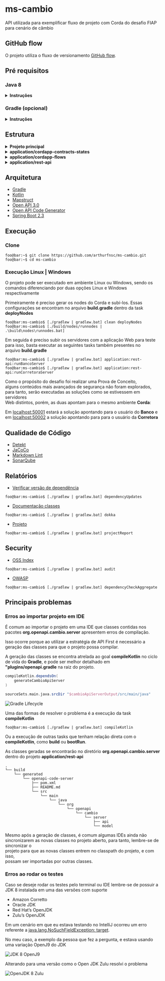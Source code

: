 # ms-cambio

API utilizada para exemplificar fluxo de projeto com Corda do desafio FIAP  
para cenário de câmbio

## GitHub flow

O projeto utiliza o fluxo de versionamento [GitHub flow](https://guides.github.com/introduction/flow/).

## Pré requisitos

### Java 8

<details><summary><b>Instruções</b></summary>

Apesar de o Java já estar em uma versão a frente, o Corda possui uma
limitação sendo necessário utilizar a versão 8 para a execução do [CorDapp](https://docs.corda.net/docs/corda-os/4.5/getting-set-up.html)

> Corda requires at least version 8u171, but do not currently support Java 9  
>or higher for this version of Corda.  
>
>Corda has been tested against the following Java builds:

- Amazon Corretto
- Oracle JDK
- Red Hat’s OpenJDK
- Zulu’s OpenJDK

> OpenJDK builds often exclude JavaFX, which is required by the Corda GUI  
>tools. Corda supports only Java 8.

O Java 8 pode tanto ser instalado através da JDK contida no site
da [Oracle](https://www.oracle.com/java/technologies/javase/javase-jdk8-downloads.html)
ou no site do [OpenJDK](https://openjdk.java.net/install/)

Como alternativa é possível utilizar o [SDKMan](https://sdkman.io/)
e instalar o Java através do comando:

```console
foo@bar:~$ sdk install java <version>
```

Para listagem de todas as versões do Java disponíveis, execute o comando:

```console
foo@bar:~$ sdk list java
```

</details>

### Gradle (opcional)

<details><summary><b>Instruções</b></summary>

O projeto foi concebido para que a instalação do Gradle fosse opcional,
para tanto, é possível rodar as configurações do projeto após instalação
do Java pelos arquivos **gradle.bat** em sistemas Windows e **gradlew**
 em sistemas Unix, que interagem com o arquivo **gradle-wrapper.jar**
 contido na pasta **gradle/wrapper** na raiz do projeto.

Caso mesmo assim se deseje rodar o projeto pelo Gradle na máquina,
o mesmo pode ser instalado através do [site](https://gradle.org/install/).

Como alternativa é possível utilizar o [SDKMan](https://sdkman.io/)
e instalar o Maven através do comando:

```console
foo@bar:~$ sdk install gradle
```

Para listagem de todas as versões do Gradle disponíveis, execute o comando:

```console
foo@bar:~$ sdk list gradle
```

</details>

## Estrutura

<details><summary><b>Projeto principal</b></summary>

```console
.
├── application
│   ├── cordapp-contracts-states
│   ├── cordapp-flows
│   └── rest-api
├── build
│   ├── dokka
│   ├── nodes
│   │   ├── Banco
│   │   ├── Banco_node.conf
│   │   ├── Corretora
│   │   ├── Corretora_node.conf
│   │   ├── Notary
│   │   ├── Notary_node.conf
│   │   ├── runnodes
│   │   ├── runnodes.bat
│   │   └── runnodes.jar
│   └── reports
│       ├── dependencyCheck
│       ├── docs
│       │   └── dependencyUpdates
│       ├── markdownlint
│       ├── ossindex
│       └── project
│           └── dependencies
├── build.gradle
├── gradle
│   └── wrapper
│       ├── gradle-wrapper.jar
│       └── gradle-wrapper.properties
├── gradlew
├── gradlew.bat
├── plugins
│   ├── configs
│   │   └── detekt
│   │       └── config.yml
│   ├── docs.gradle
│   ├── ides.gradle
│   ├── jacoco.gradle
│   ├── kotlin.gradle
│   ├── lint.gradle
│   ├── security.gradle
│   └── sonarqube.gradle
├── README.md
└── settings.gradle
```

</details>

<details><summary><b>application/cordapp-contracts-states</b></summary>

```console
.
├── build
│   ├── dokka
│   └── reports
│       ├── detekt
│       ├── docs
│       │   └── dependencyUpdates
│       └── project
│           └── dependencies
├── build.gradle
└── src
    └── main
        └── kotlin
            └── br
                └── com
                    └── fiap
                        └── mba
                            └── corda
                                ├── contracts
                                └── states
```

</details>

<details><summary><b>application/cordapp-flows</b></summary>

```console
.
├── build
│   ├── dokka
│   └── reports
│       ├── detekt
│       ├── docs
│       │   └── dependencyUpdates
│       └── project
├── build.gradle
└── src
    └── main
        └── kotlin
            └── br
                └── com
                    └── fiap
                        └── mba
                            └── corda
                                └── flows
```

</details>

<details><summary><b>application/rest-api</b></summary>

```console
.
├── build
│   ├── dokka
│   ├── generated
│   │   └── openapi-code-server
│   │       └── src
│   │           └── main
│   │               └── java
│   │                   └── org
│   │                       └── openapi
│   │                           └── cambio
│   │                               └── server
│   │                                   ├── api
│   │                                   └── model
│   └── reports
│       ├── detekt
│       ├── docs
│       │   └── dependencyUpdates
│       └── project
│           └── dependencies
├── build.gradle
├── plugins
│   ├── mapstruct.gradle
│   └── openapi.gradle
└── src
    └── main
        ├── kotlin
        │   └── br
        │       └── com
        │           └── fiap
        │               └── mba
        │                   └── mscambio
        │                       ├── configs
        │                       ├── converters
        │                       ├── dtos
        │                       ├── exceptions
        │                       ├── factories
        │                       ├── gateways
        │                       ├── MsCambioApplication.kt
        │                       ├── resources
        │                       │   └── impl
        │                       └── services
        │                           └── impl
        └── resources
            ├── application-dev.yaml
            ├── application.yaml
            ├── i18n
            │   └── messages_pt.properties
            └── openapi
                └── cambio-api.yaml
```

</details>

## Arquitetura

- [Gradle](https://gradle.org/)
- [Kotlin](https://kotlinlang.org/)
- [Mapstruct](http://mapstruct.org/)
- [Open API 3.0](https://swagger.io/specification/)
- [Open API Code Generator](https://github.com/OpenAPITools/openapi-generator/tree/master/modules/openapi-generator-gradle-plugin)
- [Spring Boot 2.3](https://projects.spring.io/spring-boot/)

## Execução

### Clone

```console
foo@bar:~$ git clone https://github.com/arthurfnsc/ms-cambio.git
foo@bar:~$ cd ms-cambio
```

### Execução Linux | Windows

O projeto pode ser executado em ambiente Linux ou Windows, sendo os comandos
diferenciando por duas opções Linux e Windows respectivamente

Primeiramente é preciso gerar os nodes do Corda e subí-los. Essas  
configurações se encontram no arquivo **build.gradle**
dentro da task **deployNodes**

```console
foo@bar:ms-cambio$ [./gradlew | gradlew.bat] clean deployNodes
foo@bar:ms-cambio$ [./build/nodes/runnodes | .\build\nodes\runnodes.bat]
```

Em seguida é preciso subir os servidores com a aplicação Web para teste  
para isso, basta executar as seguintes tasks também presentes no  
arquivo **build.gradle**

```console
foo@bar:ms-cambio$ [./gradlew | gradlew.bat] application:rest-api:runBancoServer
foo@bar:ms-cambio$ [./gradlew | gradlew.bat] application:rest-api:runCorretoraServer
```

Como o propósito do desafio foi realizar uma Prova de Conceito,  
alguns conteúdos mais avançados de segurança não foram explorados,  
para tanto, serão executadas as soluções como se estivessem em servidores  
Web distintos, porém, as duas apontam para o mesmo ambiente **Corda**:

Em [localhost:50001](http://localhost:50001/mscambio/swagger-ui/) estará a
solução apontando para o usuário do **Banco** e em
[localhost:50002](http://localhost:50002/mscambio/swagger-ui/) a solução
apontando para para o usuário da **Corretora**

## Qualidade de Código

- [Detekt](https://github.com/arturbosch/detekt)
- [JaCoCo](https://www.eclemma.org/jacoco/)
- [Markdown Lint](https://github.com/appmattus/markdown-lint)
- [SonarQube](https://www.sonarqube.org/)

## Relatórios

- [Verificar versão de dependência](https://github.com/ben-manes/gradle-versions-plugin)

```console
foo@bar:ms-cambio$ [./gradlew | gradlew.bat] dependencyUpdates
```

- [Documentação classes](https://github.com/Kotlin/dokka)

```console
foo@bar:ms-cambio$ [./gradlew | gradlew.bat] dokka
```

- [Projeto](https://docs.gradle.org/current/userguide/project_report_plugin.html)

```console
foo@bar:ms-cambio$ [./gradlew | gradlew.bat] projectReport
```

## Security

- [OSS Index](https://github.com/OSSIndex/ossindex-gradle-plugin/)

```console
foo@bar:ms-cambio$ [./gradlew | gradlew.bat] audit
```

- [OWASP](https://jeremylong.github.io/DependencyCheck/dependency-check-gradle/index.html)

```console
foo@bar:ms-cambio$ [./gradlew | gradlew.bat] dependencyCheckAggregate
```

## Principais problemas

### Erros ao importar projeto em IDE

É comum ao importar o projeto em uma IDE que classes contidas nos
pacotes **org.openapi.cambio.server** apresentem erros de compilação.

Isso ocorre porque ao utilizar a estratégia de API First é necessário
a geração das classes para que o projeto possa compilar.

A geração das classes se encontra atrelada ao goal **compileKotlin** no
ciclo de vida do **Gradle**, e pode ser melhor detalhado em  
**"plugins/openapi.gradle** na raiz do projeto.

```groovy
compileKotlin.dependsOn(
    generateCambioApiServer
)

sourceSets.main.java.srcDir "$cambioApiServerOutput/src/main/java"
```

![Gradle Lifecycle](/imgs/lifecycle.png)

Uma das formas de resolver o problema é a execução da task **compileKotlin**

```console
foo@bar:ms-cambio$ [./gradlew | gradlew.bat] compileKotlin
```

Ou a execução de outras tasks que tenham relação direta com o **compileKotlin**,
como **build** ou **bootRun**.

As classes geradas se encontrarão no diretório **org.openapi.cambio.server**
dentro do projeto **application/rest-api**

```console
.
└── build
    └── generated
        └── openapi-code-server
            ├── pom.xml
            ├── README.md
            └── src
                └── main
                    └── java
                        └── org
                            └── openapi
                                └── cambio
                                    └── server
                                        ├── api
                                        └── model
```

Mesmo após a geração de classes, é comum algumas IDEs ainda não sincronizarem
as novas classes no projeto aberto, para tanto, lembre-se de sincronizar o  
projeto para que as novas classes entrem no classpath do projeto, e com isso,  
possam ser importadas por outras classes.

### Erros ao rodar os testes

Caso se deseje rodar os testes pelo terminal ou IDE lembre-se de possuir
a JDK 8 instalada em uma das versões com suporte

- Amazon Corretto
- Oracle JDK
- Red Hat’s OpenJDK
- Zulu’s OpenJDK

Em um cenário em que eu estava testando no IntelliJ ocorreu um erro referente
a [java.lang.NoSuchFieldException: target](https://stackoverflow.com/questions/55655191/java-lang-nosuchfieldexception-target-exception-when-initiating-a-flow-from-t).

No meu caso, a exemplo da pessoa que fez a pergunta, e estava usando uma 
variação OpenJ9 do JDK

![JDK 8 OpenJ9](/imgs/jdk8_j9.png)

Alterando para uma versão como o Open JDK Zulu resolvi o problema

![OpenJDK 8 Zulu](/imgs/openjdk_zulu.png)